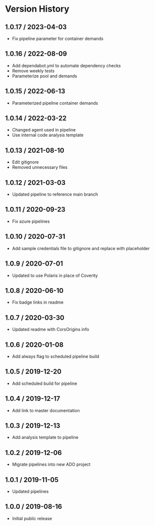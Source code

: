 # Version History

## 1.0.17 / 2023-04-03

- Fix pipeline parameter for container demands

## 1.0.16 / 2022-08-09

- Add dependabot.yml to automate dependency checks
- Remove weekly tests
- Parameterize pool and demands

## 1.0.15 / 2022-06-13

- Parameterized pipeline container demands

## 1.0.14 / 2022-03-22

- Changed agent used in pipeline
- Use internal code analysis template

## 1.0.13 / 2021-08-10

- Edit gitignore
- Removed unnecessary files

## 1.0.12 / 2021-03-03

- Updated pipeline to reference main branch

## 1.0.11 / 2020-09-23

- Fix azure pipelines

## 1.0.10 / 2020-07-31

- Add sample credentials file to gitignore and replace with placeholder

## 1.0.9 / 2020-07-01

- Updated to use Polaris in place of Coverity

## 1.0.8 / 2020-06-10

- Fix badge links in readme

## 1.0.7 / 2020-03-30

- Updated readme with CorsOrigins info

## 1.0.6 / 2020-01-08

- Add always flag to scheduled pipeline build

## 1.0.5 / 2019-12-20

- Add scheduled build for pipeline

## 1.0.4 / 2019-12-17

- Add link to master documentation

## 1.0.3 / 2019-12-13

- Add analysis template to pipeline

## 1.0.2 / 2019-12-06

- Migrate pipelines into new ADO project

## 1.0.1 / 2019-11-05

- Updated pipelines

## 1.0.0 / 2019-08-16

- Initial public release
